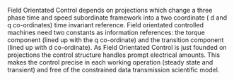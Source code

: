 Field Orientated Control depends on projections which change a three phase time and speed subordinate framework into a two coordinate ( d and q co-ordinates) time invariant reference. Field orientated controlled machines need two constants as information references: the torque component (lined up with the q co-ordinate) and the transition component (lined up with d co-ordinate). As Field Orientated Control is just founded on projections the control structure handles prompt electrical amounts. This makes the control precise in each working operation (steady state and transient) and free of the constrained data transmission scientific model.
